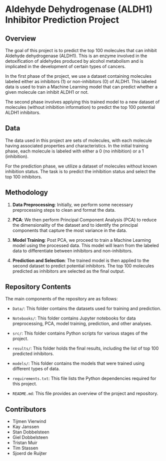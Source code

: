 # Aldehyde Dehydrogenase (ALDH1) Inhibitor Prediction Project

## Overview

The goal of this project is to predict the top 100 molecules that can inhibit Aldehyde dehydrogenase (ALDH1). This is an enzyme involved in the detoxification of aldehydes produced by alcohol metabolism and is implicated in the development of certain types of cancers.

In the first phase of the project, we use a dataset containing molecules labeled either as inhibitors (1) or non-inhibitors (0) of ALDH1. This labeled data is used to train a Machine Learning model that can predict whether a given molecule can inhibit ALDH1 or not.

The second phase involves applying this trained model to a new dataset of molecules (without inhibition information) to predict the top 100 potential ALDH1 inhibitors. 

## Data

The data used in this project are sets of molecules, with each molecule having associated properties and characteristics. In the initial training phase, each molecule is labeled with either a 0 (no inhibition) or a 1 (inhibition). 

For the prediction phase, we utilize a dataset of molecules without known inhibition status. The task is to predict the inhibition status and select the top 100 inhibitors.

## Methodology

1. **Data Preprocessing**: Initially, we perform some necessary preprocessing steps to clean and format the data.

2. **PCA**: We then perform Principal Component Analysis (PCA) to reduce the dimensionality of the dataset and to identify the principal components that capture the most variance in the data.

3. **Model Training**: Post PCA, we proceed to train a Machine Learning model using the processed data. This model will learn from the labeled data to differentiate between inhibitors and non-inhibitors.

4. **Prediction and Selection**: The trained model is then applied to the second dataset to predict potential inhibitors. The top 100 molecules predicted as inhibitors are selected as the final output.

## Repository Contents

The main components of the repository are as follows:

- `Data/`: This folder contains the datasets used for training and prediction.

- `Notebooks/`: This folder contains Jupyter notebooks for data preprocessing, PCA, model training, prediction, and other analyses.

- `src/`: This folder contains Python scripts for various stages of the project.

- `results/`: This folder holds the final results, including the list of top 100 predicted inhibitors.

- `models/`: This folder contains the models that were trained using different types of data.

- `requirements.txt`: This file lists the Python dependencies required for this project.

- `README.md`: This file provides an overview of the project and repository.

## Contributors

- Tijmen Vierwind
- Kay Janssen
- Stan Dobbelsteen
- Giel Dobbelsteen
- Tristan Muir
- Tim Stassen
- Sjoerd de Ruijter




